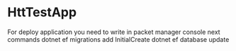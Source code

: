 # HttTestApp
For deploy application you need to write in packet manager console next commands
dotnet ef migrations add InitialCreate
dotnet ef database update
